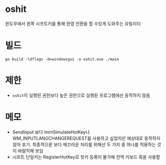 # oshit

윈도우에서 왼쪽 시프트키를 통해 한영 전환을 할 수있게 도와주는 유틸리티

# 빌드

```
go build -ldflags -H=windowsgui -o oshit.exe ./main
```

# 제한

* `oshit`이 실행된 권한보다 높은 권한으로 실행된 프로그램에선 동작하지 않음

# 메모

* SendInput 보다 ImmSimulateHotKey나 WM_INPUTLANGCHANGEREQUEST를 사용하고 싶었지만 예상대로 동작하지 않아 포기. 최종적으론 보다 매끄러운 처리를 위해선 두 가지 중 하나를 적용하는 것이 바람직해 보임
* 시프트 단일키는 RegisterHotKey로 핫키 등록이 불가해 전역 키보드 훅을 사용함